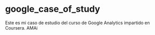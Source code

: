 # google_case_of_study
Este es mi caso de estudio del curso de Google Analytics impartido en Coursera.
AMAi
